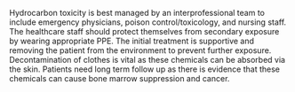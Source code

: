 Hydrocarbon toxicity is best managed by an interprofessional team to include emergency physicians, poison control/toxicology, and nursing staff. The healthcare staff should protect themselves from secondary exposure by wearing appropriate PPE. The initial treatment is supportive and removing the patient from the environment to prevent further exposure. Decontamination of clothes is vital as these chemicals can be absorbed via the skin. Patients need long term follow up as there is evidence that these chemicals can cause bone marrow suppression and cancer.